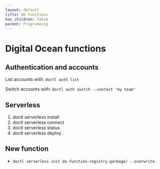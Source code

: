 ```yaml
---
layout: default
title: DO Functions
has_children: false
parent: Programming
---
```


# Digital Ocean functions

## Authentication and accounts

List accounts with: `doctl auth list`

Switch accounts with: `doctl auth switch --context "my team"`

## Serverless

1. doctl serverless install
2. doctl serverless connect
3. doctl serverless status
4. doctl serverless deploy .

## New function

- `doctl serverless init do-function-registry-garbage/ --overwrite`
